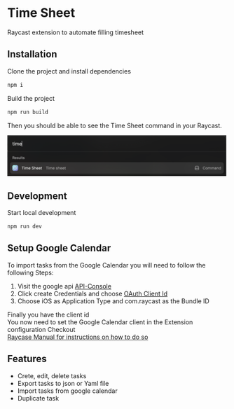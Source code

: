 # Time Sheet

Raycast extension to automate filling timesheet

## Installation

Clone the project and install dependencies

```bash
npm i
```

Build the project

```bash
npm run build
```

Then you should be able to see the Time Sheet command in your Raycast.

<img src="readme/images/command.png" style="max-width: 500px;" />

## Development

Start local development

```bash
npm run dev
```

## Setup Google Calendar

To import tasks from the Google Calendar you will need to follow the following Steps:

<ol>
    <li> Visit the google api
        <a href="https://console.cloud.google.com/apis/credentials">API-Console</a>
    </li>
    <li> Click create Credentials and choose <u>OAuth Client Id</u> </li>
    <li> Choose iOS as Application Type and com.raycast as the Bundle ID </li>
</ol>
Finally you have the client id <br>
You now need to set the Google Calendar client in the Extension configuration 
Checkout <br>
<a href="https://manual.raycast.com/preferences">Raycase Manual for instructions on how to do so</a>

## Features

-   Crete, edit, delete tasks
-   Export tasks to json or Yaml file
-   Import tasks from google calendar
-   Duplicate task
